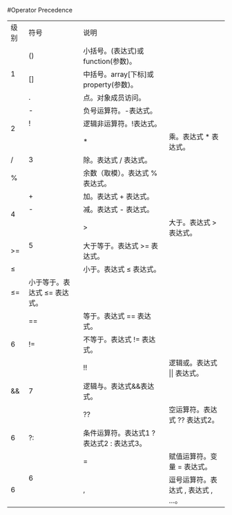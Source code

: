 #Operator Precedence


<table>

<tr>
<td>级别</td>
<td>符号</td>
<td>说明</td>
</tr>

<tr>
<td rowspan=3>1</td>
<td>()</td>
<td>小括号。(表达式)或function(参数)。</td>
</tr>
<tr>
<td>[]</td>
<td>中括号。array[下标]或property(参数)。</td>
</tr>
<tr>
<td>.</td>
<td>点。对象成员访问。</td>
</tr>

<tr>
<td rowspan=3>2</td>
<td>-</td>
<td>负号运算符。-表达式。</td>
</tr>
<tr>
<td>!</td>
<td>逻辑非运算符。!表达式。</td>
</tr>

<tr>
<td rowspan=3>3</td>
<td>*</td>
<td>乘。表达式 * 表达式。</td>
</tr>
<tr>
<td>/</td>
<td>除。表达式 / 表达式。</td>
</tr>
<tr>
<td>%</td>
<td>余数（取模）。表达式 % 表达式。</td>
</tr>

<tr>
<td rowspan=3>4</td>
<td>+</td>
<td>加。表达式 + 表达式。</td>
</tr>
<tr>
<td>-</td>
<td>减。表达式 - 表达式。</td>
</tr>


<tr>
<td rowspan=3>5</td>
<td>&gt;</td>
<td>大于。表达式 &gt; 表达式。</td>
</tr>
<tr>
<td>&gt;=</td>
<td>大于等于。表达式 &gt;= 表达式。</td>
</tr>
<tr>
<td>&le;</td>
<td>小于。表达式 &le; 表达式。</td>
</tr>
<tr>
<td>&le;=</td>
<td>小于等于。表达式 &le;= 表达式。</td>
</tr>

<tr>
<td rowspan=3>6</td>
<td>==</td>
<td>等于。表达式 == 表达式。</td>
</tr>
<tr>
<td>!=</td>
<td>不等于。表达式 != 表达式。</td>
</tr>

<tr>
<td rowspan=3>7</td>
<td>!!</td>
<td>逻辑或。表达式 || 表达式。</td>
</tr>
<tr>
<td>&&</td>
<td>逻辑与。表达式&&表达式。</td>
</tr>

<tr>
<td rowspan=3>6</td>
<td>??</td>
<td>空运算符。表达式 ?? 表达式2。</td>
</tr>
<tr>
<td>?:</td>
<td>条件运算符。表达式1 ? 表达式2 : 表达式3。</td>
</tr>

<tr>
<td rowspan=3>6</td>
<td>=</td>
<td>赋值运算符。变量 = 表达式。</td>
</tr>
<tr>

<tr>
<td rowspan=3>6</td>
<td>,</td>
<td>逗号运算符。表达式 , 表达式 , …。</td>
</tr>
<tr>

</table>





